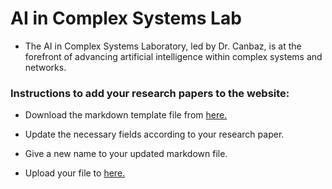 # AI in Complex Systems Lab

- The AI in Complex Systems Laboratory, led by Dr. Canbaz, is at the forefront of advancing artificial intelligence within complex systems and networks.



### Instructions to add your research papers to the website:

- Download the markdown template file from [here.](https://raw.githubusercontent.com/AI-in-Complex-Systems-Lab/AI-in-Complex-Systems-Lab.github.io/refs/heads/main/src/pages/research/template.md)

- Update the necessary fields according to your research paper.
- Give a new name to your updated markdown file.
- Upload your file to [here.](https://github.com/AI-in-Complex-Systems-Lab/AI-in-Complex-Systems-Lab.github.io/upload/main/src/pages/research/paper)